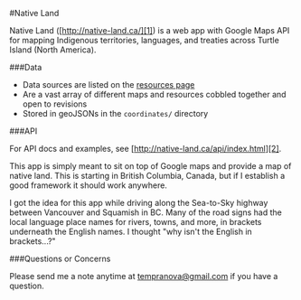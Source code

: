 #Native Land

Native Land ([http://native-land.ca/][1]) is a web app with Google Maps API for mapping Indigenous territories, languages, and treaties across Turtle Island (North America).

###Data

* Data sources are listed on the [resources page][3]
* Are a vast array of different maps and resources cobbled together and open to revisions
* Stored in geoJSONs in the `coordinates/` directory

###API

For API docs and examples, see [http://native-land.ca/api/index.html][2].

<p>This app is simply meant to sit on top of Google maps and provide a map of native land. This is starting in British Columbia, Canada, but if I establish a good framework it should work anywhere.</p>
<p>I got the idea for this app while driving along the Sea-to-Sky highway between Vancouver and Squamish in BC. Many of the road signs had the local language place names for rivers, towns, and more, in brackets underneath the English names. I thought "why isn't the English in brackets...?"</p>

###Questions or Concerns

Please send me a note anytime at tempranova@gmail.com if you have a question.

[1]:http://native-land.ca
[2]:http://native-land.ca/api/index.html
[3]:http://native-land.ca/ca/resources.html